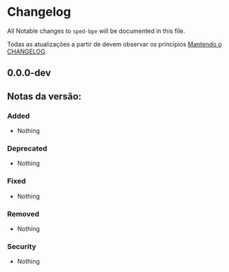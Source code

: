 # Changelog

All Notable changes to `sped-bpe` will be documented in this file.

Todas as atualizações a partir de  devem observar os principios [Mantendo o CHANGELOG](http://keepachangelog.com/).

## 0.0.0-dev 

## Notas da versão:

### Added
- Nothing

### Deprecated
- Nothing

### Fixed
- Nothing

### Removed
- Nothing

### Security
- Nothing
